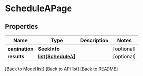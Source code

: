 # ScheduleAPage

## Properties
Name | Type | Description | Notes
------------ | ------------- | ------------- | -------------
**pagination** | [**SeekInfo**](SeekInfo.md) |  | [optional] 
**results** | [**list[ScheduleA]**](ScheduleA.md) |  | [optional] 

[[Back to Model list]](../README.md#documentation-for-models) [[Back to API list]](../README.md#documentation-for-api-endpoints) [[Back to README]](../README.md)


